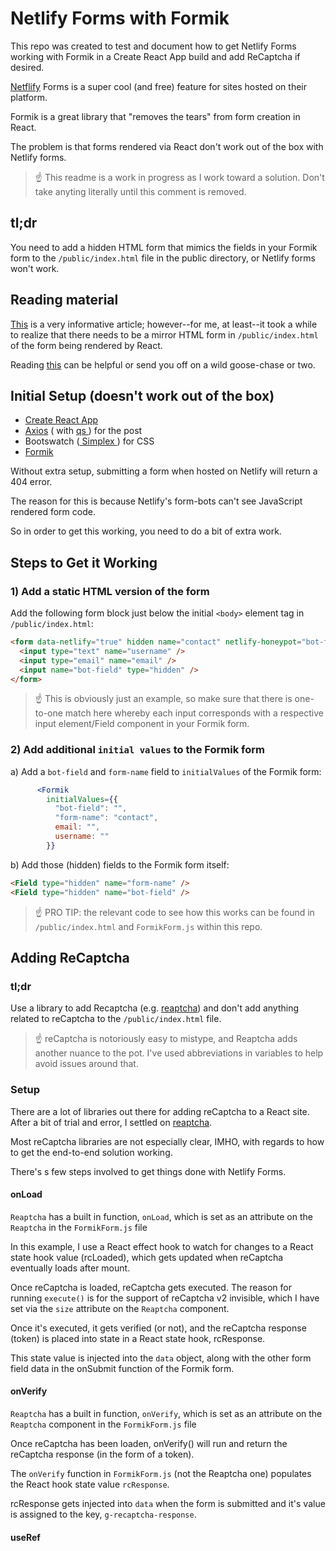 # Netlify Forms with Formik

This repo was created to test and document how to get Netlify Forms working with Formik in a Create React App build and add ReCaptcha if desired.

[Netflify](https://netlify.com) Forms is a super cool (and free) feature for sites hosted on their platform.

Formik is a great library that "removes the tears" from form creation in React.

The problem is that forms rendered via React don't work out of the box with Netlify forms.

> :point_up: This readme is a work in progress as I work toward a solution. Don't take anyting literally until this comment is removed.

## tl;dr

You need to add a hidden HTML form that mimics the fields in your Formik form to the `/public/index.html` file in the public directory, or Netlify forms won't work.

## Reading material

[This](https://www.netlify.com/blog/2017/07/20/how-to-integrate-netlifys-form-handling-in-a-react-app/) is a very informative article; however--for me, at least--it took a while to realize that there needs to be a mirror HTML form in `/public/index.html` of the form being rendered by React.

Reading [this](https://community.netlify.com/t/common-issue-how-to-debug-your-form/92) can be helpful or send you off on a wild goose-chase or two.

## Initial Setup (doesn't work out of the box)

- [Create React App](https://github.com/facebook/create-react-app)
- [Axios](https://www.npmjs.com/package/axios) ( with [ qs ](https://www.npmjs.com/package/qs) ) for the post
- Bootswatch ([ Simplex ](https://bootswatch.com/simplex/)) for CSS
- [Formik](https://www.npmjs.com/package/formik)

Without extra setup, submitting a form when hosted on Netlify will return a 404 error.

The reason for this is because Netlify's form-bots can't see JavaScript rendered form code.

So in order to get this working, you need to do a bit of extra work.

## Steps to Get it Working

### 1) Add a static HTML version of the form

Add the following form block just below the initial `<body>` element tag in `/public/index.html`:

```html
<form data-netlify="true" hidden name="contact" netlify-honeypot="bot-field">
  <input type="text" name="username" />
  <input type="email" name="email" />
  <input name="bot-field" type="hidden" />
</form>
```

> :point_up: This is obviously just an example, so make sure that there is one-to-one match here whereby each input corresponds with a respective input element/Field component in your Formik form.

### 2) Add additional `initial values` to the Formik form

a) Add a `bot-field` and `form-name` field to `initialValues` of the Formik form:

```jsx
      <Formik
        initialValues={{
          "bot-field": "",
          "form-name": "contact",
          email: "",
          username: ""
        }}
```

b) Add those (hidden) fields to the Formik form itself:

```html
<Field type="hidden" name="form-name" />
<Field type="hidden" name="bot-field" />
```

> :point_up: PRO TIP: the relevant code to see how this works can be found in `/public/index.html` and `FormikForm.js` within this repo.

## Adding ReCaptcha

### tl;dr

Use a library to add Recaptcha (e.g. [reaptcha](https://www.npmjs.com/package/reaptcha)) and don't add anything related to reCaptcha to the `/public/index.html` file.

> :point_up: reCaptcha is notoriously easy to mistype, and Reaptcha adds another nuance to the pot. I've used abbreviations in variables to help avoid issues around that.

### Setup

There are a lot of libraries out there for adding reCaptcha to a React site. After a bit of trial and error, I settled on [reaptcha](https://www.npmjs.com/package/reaptcha).

Most reCaptcha libraries are not especially clear, IMHO, with regards to how to get the end-to-end solution working.

There's s few steps involved to get things done with Netlify Forms.

#### onLoad

`Reaptcha` has a built in function, `onLoad`, which is set as an attribute on the `Reaptcha` in the `FormikForm.js` file

In this example, I use a React effect hook to watch for changes to a React state hook value (rcLoaded), which gets updated when reCaptcha eventually loads after mount.

Once reCaptcha is loaded, reCaptcha gets executed. The reason for running `execute()` is for the support of reCaptcha v2 invisible, which I have set via the `size` attribute on the `Reaptcha` component.

Once it's executed, it gets verified (or not), and the reCaptcha response (token) is placed into state in a React state hook, rcResponse.

This state value is injected into the `data` object, along with the other form field data in the onSubmit function of the Formik form.

#### onVerify

`Reaptcha` has a built in function, `onVerify`, which is set as an attribute on the `Reaptcha` component in the `FormikForm.js` file

Once reCaptcha has been loaden, onVerify() will run and return the reCaptcha response (in the form of a token).

The `onVerify` function in `FormikForm.js` (not the Reaptcha one) populates the React hook state value `rcResponse`.

rcResponse gets injected into `data` when the form is submitted and it's value is assigned to the key, `g-recaptcha-response`.

#### useRef
